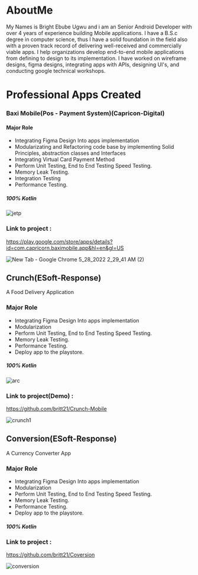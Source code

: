 # AboutMe
My Names is Bright Ebube Ugwu and i am an Senior Android Developer with over 4 years of experience building Mobile applications. I have a B.S.c degree in computer science, thus I have a solid foundation in the field also with a proven track record of delivering well-received and commercially viable apps. I help organizations develop end-to-end mobile applications from defining to design to its implementation. I have worked on wireframe designs, figma designs, integrating apps with APIs, designing UI's, and conducting google technical workshops.

# Professional Apps Created

### Baxi Mobile(Pos - Payment System)(Capricon-Digital)

#### Major Role
* Integrating Figma Design Into apps implementation
* Modularizating and Refactoring code base by implementing Solid Principles, abstraction classes and Interfaces
* Integrating Virtual Card Payment Method
* Perform Unit Testing, End to End Testing Speed Testing.
* Memory Leak Testing.
* Integration Testing
* Performance Testing.
##### 100% Kotlin

![jetp](https://user-images.githubusercontent.com/82580142/170806066-0f127457-c705-4a96-927e-0cb24f99f840.jpg)

### Link to project : 
https://play.google.com/store/apps/details?id=com.capricorn.baximobile.app&hl=en&gl=US


![New Tab - Google Chrome 5_28_2022 2_29_41 AM (2)](https://user-images.githubusercontent.com/82580142/170804877-bdcfcf6b-b031-49e6-8fe0-442d579d27e6.png)


## Crunch(ESoft-Response)
A Food Delivery Application


### Major Role
* Integrating Figma Design Into apps implementation
* Modularization 
* Perform Unit Testing, End to End Testing Speed Testing.
* Memory Leak Testing.
* Performance Testing.
* Deploy app to the playstore.
##### 100% Kotlin


![arc](https://user-images.githubusercontent.com/82580142/170806157-de80e8c6-1061-41f8-98e0-e2f0c034ae40.jpg)

### Link to project(Demo) : 
https://github.com/britt21/Crunch-Mobile

![crunch1](https://user-images.githubusercontent.com/82580142/170805704-69f96dc4-75d6-4371-a05d-d78b4c60ff86.png)

## Conversion(ESoft-Response)
A Currency Converter App 

### Major Role
* Integrating Figma Design Into apps implementation
* Modularization 
* Perform Unit Testing, End to End Testing Speed Testing.
* Memory Leak Testing.
* Performance Testing.
* Deploy app to the playstore.
##### 100% Kotlin


### Link to project : 
https://github.com/britt21/Coversion

![conversion](https://user-images.githubusercontent.com/82580142/170805940-ac07ec6b-0cc2-4f51-8305-119fa5c8996f.png)

